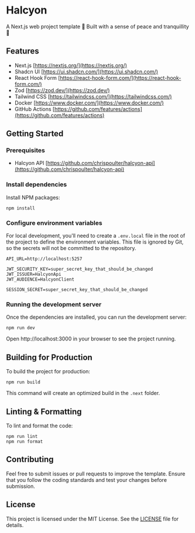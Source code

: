 # Halcyon

A Next.js web project template 👷 Built with a sense of peace and tranquillity 🙏

## Features

- Next.js
  [https://nextjs.org/](https://nextjs.org/)
- Shadcn UI
  [https://ui.shadcn.com/](https://ui.shadcn.com/)
- React Hook Form
  [https://react-hook-form.com/](https://react-hook-form.com/)
- Zod
  [https://zod.dev/](https://zod.dev/)
- Tailwind CSS
  [https://tailwindcss.com/](https://tailwindcss.com/)
- Docker
  [https://www.docker.com/](https://www.docker.com/)
- GitHub Actions
  [https://github.com/features/actions](https://github.com/features/actions)

## Getting Started

### Prerequisites

- Halcyon API
  [https://github.com/chrispoulter/halcyon-api](https://github.com/chrispoulter/halcyon-api)

### Install dependencies

Install NPM packages:

```
npm install
```

### Configure environment variables

For local development, you'll need to create a `.env.local` file in the root of the project to define the environment variables. This file is ignored by Git, so the secrets will not be committed to the repository.

```
API_URL=http://localhost:5257

JWT_SECURITY_KEY=super_secret_key_that_should_be_changed
JWT_ISSUER=HalcyonApi
JWT_AUDIENCE=HalcyonClient

SESSION_SECRET=super_secret_key_that_should_be_changed
```

### Running the development server

Once the dependencies are installed, you can run the development server:

```
npm run dev
```

Open http://localhost:3000 in your browser to see the project running.

## Building for Production

To build the project for production:

```
npm run build
```

This command will create an optimized build in the `.next` folder.

## Linting & Formatting

To lint and format the code:

```
npm run lint
npm run format
```

## Contributing

Feel free to submit issues or pull requests to improve the template. Ensure that you follow the coding standards and test your changes before submission.

## License

This project is licensed under the MIT License. See the [LICENSE](LICENSE) file for details.
